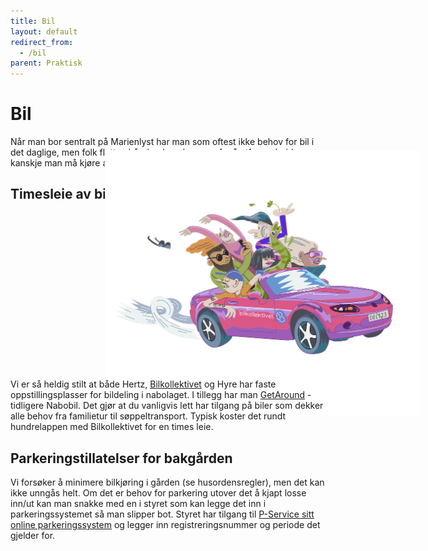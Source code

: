 ```yaml
---
title: Bil
layout: default
redirect_from:
  - /bil
parent: Praktisk
---
```


# Bil 
Når man bor sentralt på Marienlyst har man som oftest ikke behov for bil i det daglige,
men folk flytter, håndverkere kommer for å utføre arbeid, og kanskje man
må kjøre avfall til gjenvinningsstasjonen på Smestad. 

## Timesleie av bil

[bilkollektivet]: https://bilkollektivet.no

[<img alt="bildeling" style="margin: -20% 10% -15%;padding: 0 20% 0;" src="/assets/images/bilkollektivet-30aar-bil.png"  />][bilkollektivet]

Vi er så heldig stilt at både Hertz, [Bilkollektivet][bilkollektivet] og Hyre har faste oppstillingsplasser for bildeling i nabolaget. I tillegg har man [GetAround](https://no.getaround.com) - tidligere Nabobil. Det gjør at du vanligvis lett har tilgang på biler som dekker alle behov fra familietur til søppeltransport. Typisk koster det rundt hundrelappen med Bilkollektivet for en times leie.

## Parkeringstillatelser for bakgården
Vi forsøker å minimere bilkjøring i gården (se husordensregler), men det kan ikke unngås helt. Om det er behov for parkering utover det å kjapt losse inn/ut kan man snakke med en i styret som kan legge det inn i parkeringssystemet så man slipper bot. Styret har tilgang til [P-Service sitt online parkeringssystem](http://xn--grdeier-exa.pservice.no/) og legger inn registreringsnummer og periode det gjelder for.

